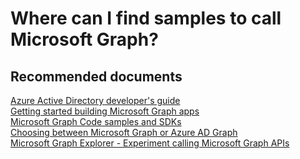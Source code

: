 <properties
	pageTitle="Where can I find samples to call Microsoft Graph"
	description="Where can I find samples to call Microsoft Graph"
	service="microsoft.aad"
	resource="Microsoft_AAD_IAM"
	authors="PatAltimore"
	displayOrder=""
	selfHelpType="generic"
	supportTopicIds="32134058"
	resourceTags=""
	productPesIds="14785"
	cloudEnvironments="public"
/>

# Where can I find samples to call Microsoft Graph?

## **Recommended documents**
[Azure Active Directory developer's guide](https://docs.microsoft.com/azure/active-directory/develop/active-directory-developers-guide)<br>
[Getting started building Microsoft Graph apps](https://developer.microsoft.com/graph/docs/get-started/get-started)<br>
[Microsoft Graph Code samples and SDKs](https://developer.microsoft.com/graph/code-samples-and-sdks)<br>
[Choosing between Microsoft Graph or Azure AD Graph ](https://dev.office.com/blogs/microsoft-graph-or-azure-ad-graph)<br>
[Microsoft Graph Explorer - Experiment calling Microsoft Graph APIs](https://developer.microsoft.com/graph/graph-explorer)